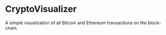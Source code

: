 # CryptoVisualizer
A simple visualization of all Bitcoin and Ethereum transactions on the block-chain.
